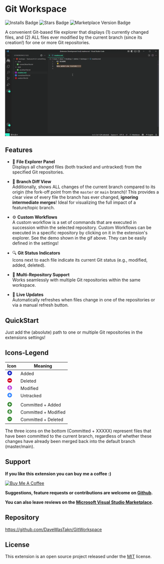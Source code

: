 # Git Workspace
![Installs Badge](https://vsmarketplacebadges.dev/installs/daveWasTaken.gitworkspace.svg)
![Stars Badge](https://vsmarketplacebadges.dev/rating-star/daveWasTaken.gitworkspace.svg)
![Marketplace Version Badge](https://vsmarketplacebadges.dev/version/daveWasTaken.gitworkspace.svg)

A convenient Git-based file explorer that displays (1) currently changed files, and (2) ALL files ever modified by
the current branch (since its creation!) for one or more Git repositories.

<img src="resources/workflow_feature.gif" width="800" height="auto">

## Features

- 📁 **File Explorer Panel**  
  Displays all changed files (both tracked and untracked) from the specified Git repositories.

- 🔀 **Branch Diff View**  
  Additionally, shows ALL changes of the current branch compared to its origin (the fork-off point from the `master` or
  `main` branch)!
  This provides a clear view of every file the branch has ever changed, **ignoring intermediate merges**!
  Ideal for visualizing the full impact of a feature/topic branch.

- ⚙️ **Custom Workflows**   
  A custom workflow is a set of commands that are executed in succession within the selected repository.
  Custom Workflows can be executed in a specific repository by clicking on it in the extension's explorer.
  See the demo shown in the gif above.
  They can be easily defined in the settings!

- 🔍 **Git Status Indicators**  
  Icons next to each file indicate its current Git status (e.g., modified, added, deleted).

- 🧬 **Multi-Repository Support**  
  Works seamlessly with multiple Git repositories within the same workspace.

- 🔄 **Live Updates**  
  Automatically refreshes when files change in one of the repositories or via a manual refresh button.

## QuickStart

Just add the (absolute) path to one or multiple Git repositories in the extensions settings!

## Icons-Legend

| Icon                                              | Meaning              |
|---------------------------------------------------|----------------------|
| ![](resources/icon-status-added.png)              | Added                |
| ![](resources/icon-status-deleted.png)            | Deleted              |
| ![](resources/icon-status-modified.png)           | Modified             |
| ![](resources/icon-status-untracked.png)          | Untracked            |
|                                                   |                      |
| ![](resources/icon-status-added-committed.png)    | Committed + Added    |
| ![](resources/icon-status-modified-committed.png) | Committed + Modified |
| ![](resources/icon-status-deleted-committed.png)  | Committed + Deleted  |

The three icons on the bottom (Committed + XXXXX) represent files that have been committed to the current branch,
regardless of whether these changes have already been merged back into the default branch (master/main).

## Support

**If you like this extension you can buy me a coffee :)**

<a href="https://www.buymeacoffee.com/daveWasTakn" target="_blank">
  <img src="https://cdn.buymeacoffee.com/buttons/v2/default-yellow.png" alt="Buy Me A Coffee" width="217" height="60">
</a>

**Suggestions, feature requests or contributions are welcome on [Github](https://github.com/DaveWasTakn/GitWorkspace).**

**You can also leave reviews on
the [Microsoft Visual Studio Marketplace](https://marketplace.visualstudio.com/items?itemName=daveWasTaken.gitworkspace).**

## Repository

https://github.com/DaveWasTakn/GitWorkspace

## License

This extension is an open source project released under the [MIT](LICENSE.txt) license.
